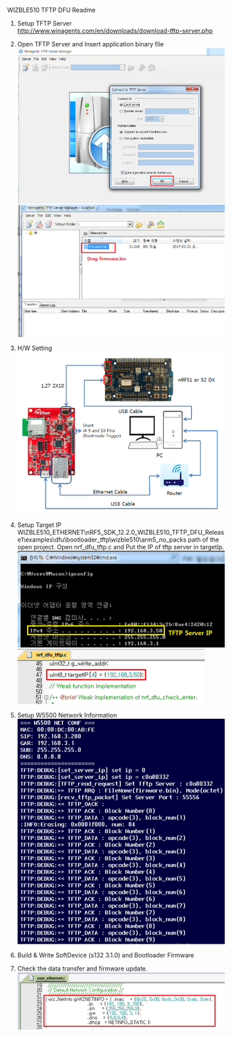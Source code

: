 WIZBLE510 TFTP DFU Readme

1.	Setup TFTP Server
 http://www.winagents.com/en/downloads/download-tftp-server.php

2.	Open TFTP Server and Insert application binary file
 ![](https://github.com/Wiznet/WIZBLE510_ETHERNET/blob/master/nRF5_SDK_12.2.0_WIZBLE510_TFTP_DFU_Release1/Images/1.png?raw=true)
 ![](https://github.com/Wiznet/WIZBLE510_ETHERNET/blob/master/nRF5_SDK_12.2.0_WIZBLE510_TFTP_DFU_Release1/Images/2.png?raw=true)

 
3.	H/W Setting
 ![](https://github.com/Wiznet/WIZBLE510_ETHERNET/blob/master/nRF5_SDK_12.2.0_WIZBLE510_TFTP_DFU_Release1/Images/3.png?raw=true)

4.	Setup Target IP  WIZBLE510_ETHERNET\nRF5_SDK_12.2.0_WIZBLE510_TFTP_DFU_Release1\examples\dfu\bootloader_tftp\wizble510\arm5_no_packs path of the open project.
Open nrf_dfu_tftp.c and Put the IP of tftp server in targetIp.
 ![](https://github.com/Wiznet/WIZBLE510_ETHERNET/blob/master/nRF5_SDK_12.2.0_WIZBLE510_TFTP_DFU_Release1/Images/4.png?raw=true)
 ![](https://github.com/Wiznet/WIZBLE510_ETHERNET/blob/master/nRF5_SDK_12.2.0_WIZBLE510_TFTP_DFU_Release1/Images/5.png?raw=true)
 
5.	Setup W5500 Network Information
![](https://github.com/Wiznet/WIZBLE510_ETHERNET/blob/master/nRF5_SDK_12.2.0_WIZBLE510_TFTP_DFU_Release1/Images/6.png?raw=true)

6.	Build & Write SoftDevice (s132 3.1.0) and Bootloader Firmware

7.	Check the data transfer and firmware update.  
 ![](https://github.com/Wiznet/WIZBLE510_ETHERNET/blob/master/nRF5_SDK_12.2.0_WIZBLE510_TFTP_DFU_Release1/Images/7.png?raw=true)
